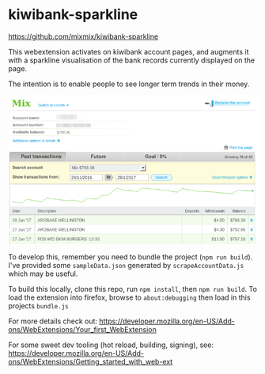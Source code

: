 # kiwibank-sparkline

https://github.com/mixmix/kiwibank-sparkline

This webextension activates on kiwibank account pages, and augments it with a sparkline visualisation of the bank records currently displayed on the page.

The intention is to enable people to see longer term trends in their money.

![](./assets/screenshot2.png)

To develop this, remember you need to bundle the project (`npm run build`).
I've provided some `sampleData.json` generated by `scrapeAccountData.js` which may be useful.

To build this locally, clone this repo, run `npm install`, then `npm run build`.
To load the extension into firefox, browse to `about:debugging` then load in this projects `bundle.js`

For more details check out: https://developer.mozilla.org/en-US/Add-ons/WebExtensions/Your_first_WebExtension

For some sweet dev tooling (hot reload, building, signing), see: https://developer.mozilla.org/en-US/Add-ons/WebExtensions/Getting_started_with_web-ext

